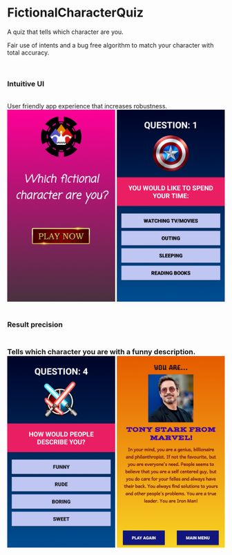 # FictionalCharacterQuiz
A quiz that tells which character are you.

Fair use of intents and a bug free algorithm to match your character with total accuracy.

<br>

<h3>Intuitive UI</h3>
<br>User friendly app experience that increases robustness.<br>

<div class="row">
      <img src="/app/Screenshot_20200924-180353_Fictional%20Character%20Quiz.jpg" width="250" title="Game Title">
      <img src="/app/Screenshot_20200924-183406_Fictional%20Character%20Quiz.jpg" width="250" title="Question 1">     
</div>

<br>
<h3>Result precision<h3>
<br>Tells which character you are with a funny description.<br>

<div class="row">
      <img src="/app/Screenshot_20200924-180436_Fictional%20Character%20Quiz.jpg" width="250" title="Question 4">
      <img src="/app/Screenshot_20200924-180518_Fictional%20Character%20Quiz.jpg" width="250" title="Result Screen">     
</div>
